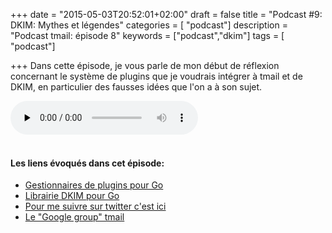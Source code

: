 +++
date = "2015-05-03T20:52:01+02:00"
draft = false
title = "Podcast #9: DKIM: Mythes et légendes"
categories = [ "podcast"]
description = "Podcast tmail: épisode 8"
keywords = ["podcast","dkim"]
tags = [ "podcast"]

+++
Dans cette épisode, je vous parle de mon début de réflexion concernant le système de plugins que je voudrais intégrer à tmail et de DKIM, en particulier des fausses idées que l'on a à son sujet.
<div class="player">
    <audio controls preload="none">
        <!-- Audio files -->
        <source src="http://podstats.toorop.fr/p/tmail/9" type="audio/mp3">
        <!-- Fallback for browsers that don't support the <audio> element -->
        <div>
            <a href="http://podstats.toorop.fr/p/tmail/9">Download</a>
        </div>
    </audio>
</div>
<br>

<!--more-->

#### Les liens évoqués dans cet épisode:

<ul>
<li><a href=" https://github.com/dullgiulio/pingo" title="Gestionnaire de plugin pour Go" target="_blank">Gestionnaires de plugins pour Go</a></li>
<li><a href="https://github.com/Toorop/go-dkim" title="DKIM package for go (golang)" target="_blank">Librairie DKIM pour Go</a></li>
<li><a href="https://twitter.com/poroot" title="Toorop sur twitter" target="_blank">Pour me suivre sur twitter c'est ici</a></li> 
<li><a href="https://groups.google.com/forum/?hl=fr#!forum/tmail-dev" title="Groupe de discussions tmail" target="_blank">Le "Google group" tmail</a></li></ul>
</ul>

